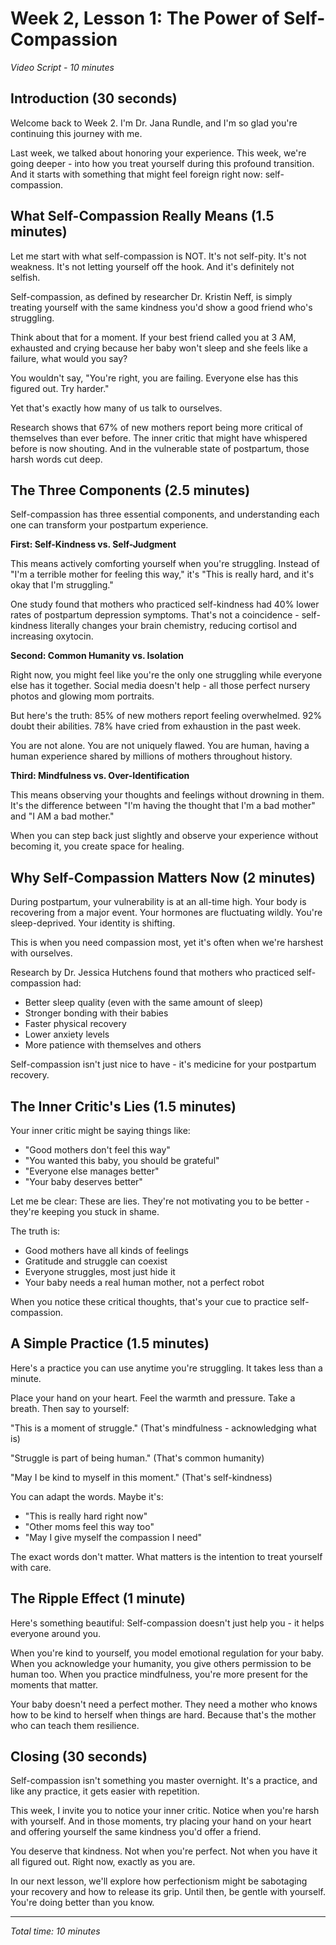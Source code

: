 # Week 2, Lesson 1: The Power of Self-Compassion
*Video Script - 10 minutes*

## Introduction (30 seconds)

Welcome back to Week 2. I'm Dr. Jana Rundle, and I'm so glad you're continuing this journey with me.

Last week, we talked about honoring your experience. This week, we're going deeper - into how you treat yourself during this profound transition. And it starts with something that might feel foreign right now: self-compassion.

## What Self-Compassion Really Means (1.5 minutes)

Let me start with what self-compassion is NOT. It's not self-pity. It's not weakness. It's not letting yourself off the hook. And it's definitely not selfish.

Self-compassion, as defined by researcher Dr. Kristin Neff, is simply treating yourself with the same kindness you'd show a good friend who's struggling. 

Think about that for a moment. If your best friend called you at 3 AM, exhausted and crying because her baby won't sleep and she feels like a failure, what would you say? 

You wouldn't say, "You're right, you are failing. Everyone else has this figured out. Try harder."

Yet that's exactly how many of us talk to ourselves.

Research shows that 67% of new mothers report being more critical of themselves than ever before. The inner critic that might have whispered before is now shouting. And in the vulnerable state of postpartum, those harsh words cut deep.

## The Three Components (2.5 minutes)

Self-compassion has three essential components, and understanding each one can transform your postpartum experience.

**First: Self-Kindness vs. Self-Judgment**

This means actively comforting yourself when you're struggling. Instead of "I'm a terrible mother for feeling this way," it's "This is really hard, and it's okay that I'm struggling."

One study found that mothers who practiced self-kindness had 40% lower rates of postpartum depression symptoms. That's not a coincidence - self-kindness literally changes your brain chemistry, reducing cortisol and increasing oxytocin.

**Second: Common Humanity vs. Isolation**

Right now, you might feel like you're the only one struggling while everyone else has it together. Social media doesn't help - all those perfect nursery photos and glowing mom portraits.

But here's the truth: 85% of new mothers report feeling overwhelmed. 92% doubt their abilities. 78% have cried from exhaustion in the past week.

You are not alone. You are not uniquely flawed. You are human, having a human experience shared by millions of mothers throughout history.

**Third: Mindfulness vs. Over-Identification**

This means observing your thoughts and feelings without drowning in them. It's the difference between "I'm having the thought that I'm a bad mother" and "I AM a bad mother."

When you can step back just slightly and observe your experience without becoming it, you create space for healing.

## Why Self-Compassion Matters Now (2 minutes)

During postpartum, your vulnerability is at an all-time high. Your body is recovering from a major event. Your hormones are fluctuating wildly. You're sleep-deprived. Your identity is shifting.

This is when you need compassion most, yet it's often when we're harshest with ourselves.

Research by Dr. Jessica Hutchens found that mothers who practiced self-compassion had:
- Better sleep quality (even with the same amount of sleep)
- Stronger bonding with their babies
- Faster physical recovery
- Lower anxiety levels
- More patience with themselves and others

Self-compassion isn't just nice to have - it's medicine for your postpartum recovery.

## The Inner Critic's Lies (1.5 minutes)

Your inner critic might be saying things like:
- "Good mothers don't feel this way"
- "You wanted this baby, you should be grateful"
- "Everyone else manages better"
- "Your baby deserves better"

Let me be clear: These are lies. They're not motivating you to be better - they're keeping you stuck in shame.

The truth is:
- Good mothers have all kinds of feelings
- Gratitude and struggle can coexist
- Everyone struggles, most just hide it
- Your baby needs a real human mother, not a perfect robot

When you notice these critical thoughts, that's your cue to practice self-compassion.

## A Simple Practice (1.5 minutes)

Here's a practice you can use anytime you're struggling. It takes less than a minute.

Place your hand on your heart. Feel the warmth and pressure. Take a breath. Then say to yourself:

"This is a moment of struggle." (That's mindfulness - acknowledging what is)

"Struggle is part of being human." (That's common humanity)

"May I be kind to myself in this moment." (That's self-kindness)

You can adapt the words. Maybe it's:
- "This is really hard right now"
- "Other moms feel this way too"
- "May I give myself the compassion I need"

The exact words don't matter. What matters is the intention to treat yourself with care.

## The Ripple Effect (1 minute)

Here's something beautiful: Self-compassion doesn't just help you - it helps everyone around you.

When you're kind to yourself, you model emotional regulation for your baby. When you acknowledge your humanity, you give others permission to be human too. When you practice mindfulness, you're more present for the moments that matter.

Your baby doesn't need a perfect mother. They need a mother who knows how to be kind to herself when things are hard. Because that's the mother who can teach them resilience.

## Closing (30 seconds)

Self-compassion isn't something you master overnight. It's a practice, and like any practice, it gets easier with repetition.

This week, I invite you to notice your inner critic. Notice when you're harsh with yourself. And in those moments, try placing your hand on your heart and offering yourself the same kindness you'd offer a friend.

You deserve that kindness. Not when you're perfect. Not when you have it all figured out. Right now, exactly as you are.

In our next lesson, we'll explore how perfectionism might be sabotaging your recovery and how to release its grip. Until then, be gentle with yourself. You're doing better than you know.

---

*Total time: 10 minutes*